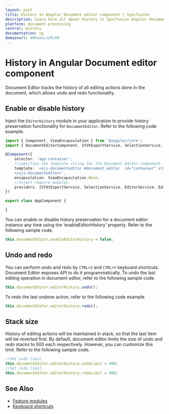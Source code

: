 ```yaml
---
layout: post
title: History in Angular Document editor component | Syncfusion
description: Learn here all about History in Syncfusion Angular Document editor component of Syncfusion Essential JS 2 and more.
platform: document-processing
control: History 
documentation: ug
domainurl: ##DomainURL##
---
```


# History in Angular Document editor component

Document Editor tracks the history of all editing actions done in the document, which allows undo and redo functionality.

## Enable or disable history

Inject the `EditorHistory` module in your application to provide history preservation functionality for `DocumentEditor`. Refer to the following code example.

```typescript
import { Component, ViewEncapsulation } from '@angular/core';
import { DocumentEditorComponent, SfdtExportService, SelectionService, EditorService, EditorHistoryService } from '@syncfusion/ej2-angular-documenteditor';

@Component({
    selector: 'app-container',
    //specifies the template string for the Document Editor component
    template: `<ejs-documenteditor #document_editor  id="container" style="width: 100%;height: 100%;display:block" [isReadOnly]=false [enableSelection]=true [enableEditor]=true [enableEditorHistory]=true >
    </ejs-documenteditor>`,
    encapsulation: ViewEncapsulation.None,
    //Inject require modules.
    providers: [SfdtExportService, SelectionService, EditorService, EditorHistoryService]
})

export class AppComponent {

}
```

You can enable or disable history preservation for a document editor instance any time using the ‘enableEditorHistory’ property. Refer to the following sample code.

```typescript
this.documentEditor.enableEditorHistory = false;
```

## Undo and redo

You can perform undo and redo by `CTRL+Z` and `CTRL+Y` keyboard shortcuts. Document Editor exposes API to do it programmatically.
To undo the last editing operation in document editor, refer to the following sample code.

```typescript
this.documentEditor.editorHistory.undo();
```

To redo the last undone action, refer to the following code example.

```typescript
this.documentEditor.editorHistory.redo();
```

## Stack size

History of editing actions will be maintained in stack, so that the last item will be reverted first. By default, document editor limits the size of undo and redo stacks to 500 each respectively. However, you can customize this limit. Refer to the following sample code.

```typescript
//Set undo limit.
this.documentEditor.editorHistory.undoLimit = 400;
//Set redo limit.
this.documentEditor.editorHistory.redoLimit = 400;
```

## See Also

* [Feature modules](../document-editor/feature-module)
* [Keyboard shortcuts](../document-editor/keyboard-shortcut.md)
